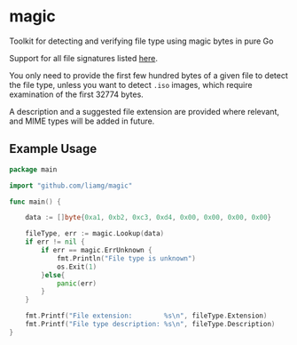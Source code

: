 # magic

Toolkit for detecting and verifying file type using magic bytes in pure Go

Support for all file signatures listed [here](https://en.wikipedia.org/wiki/List_of_file_signatures).

You only need to provide the first few hundred bytes of a given file to detect the file type, unless you want to detect `.iso` images, which require examination of the first 32774 bytes.

A description and a suggested file extension are provided where relevant, and MIME types will be added in future.

## Example Usage

```go
package main

import "github.com/liamg/magic"

func main() {

    data := []byte{0xa1, 0xb2, 0xc3, 0xd4, 0x00, 0x00, 0x00, 0x00}

    fileType, err := magic.Lookup(data)
    if err != nil {
        if err == magic.ErrUnknown {
            fmt.Println("File type is unknown")
            os.Exit(1)
        }else{
            panic(err)
        }
    }

    fmt.Printf("File extension:        %s\n", fileType.Extension)
    fmt.Printf("File type description: %s\n", fileType.Description)
}
```
